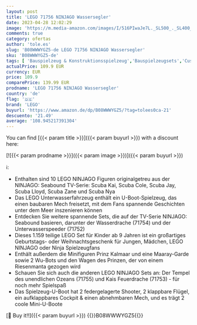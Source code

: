 ```yaml
---
layout: post
title: 'LEGO 71756 NINJAGO Wassersegler'
date: 2023-04-28 12:02:29
image: 'https://m.media-amazon.com/images/I/516PIwaJe7L._SL500_._SL400_.jpg'
comments: true
category: ofertas
author: 'tole.es'
slug: 'B08WWWYGZ5-de LEGO 71756 NINJAGO Wassersegler'
sku: 'B08WWWYGZ5-de'
tags: [ 'Bauspielzeug & Konstruktionsspielzeug','Bauspielzeugsets','Custom Stores','LEGO','Self Service','Spielzeug','lego','🇩🇪', ]
actualPrice: 109.9 EUR
currency: EUR
price: 109.9
comparePrice: 139.99 EUR
prodname: 'LEGO 71756 NINJAGO Wassersegler'
country: 'de'
flag: '🇩🇪'
brand: 'LEGO'
buyurl: 'https://www.amazon.de/dp/B08WWWYGZ5/?tag=tolees0ca-21'
descuento: '21.49'
average: '108.945217391304'
---
```


You can find [{{< param title >}}]({{< param buyurl >}}) with a discount here:

[![{{< param prodname >}}]({{< param image >}})]({{< param buyurl >}})

ℹ️:

- Enthalten sind 10 LEGO NINJAGO Figuren originalgetreu aus der NINJAGO: Seabound TV-Serie: Scuba Kai, Scuba Cole, Scuba Jay, Scuba Lloyd, Scuba Zane und Scuba Nya
- Das LEGO Unterwasserfahrzeug enthält ein U-Boot-Spielzeug, das einen baubaren Mech freisetzt, mit dem Fans spannende Geschichten unter dem Meer inszenieren können
- Entdecken Sie weitere spannende Sets, die auf der TV-Serie NINJAGO: Seabound basieren, darunter der Wasserdrache (71754) und der Unterwasserspeeder (71752)
- Dieses 1.159 teilige LEGO Set für Kinder ab 9 Jahren ist ein großartiges Geburtstags- oder Weihnachtsgeschenk für Jungen, Mädchen, LEGO NINJAGO oder Ninja Spielzeugfans
- Enthält außerdem die Minifiguren Prinz Kalmaar und eine Maaray-Garde sowie 2 Wu-Bots und den Wagen des Prinzen, der von einem Riesenmanta gezogen wird
- Schauen Sie sich auch die anderen LEGO NINJAGO Sets an: Der Tempel des unendlichen Ozeans (71755) und Kais Feuerdrache (71753) - für noch mehr Spielspaß
- Das Spielzeug-U-Boot hat 2 federgelagerte Shooter, 2 klappbare Flügel, ein aufklappbares Cockpit & einen abnehmbaren Mech, und es trägt 2 coole Mini-U-Boote

[🛒 Buy it!!]({{< param buyurl >}})
{{<world>}}B08WWWYGZ5{{</world>}}
